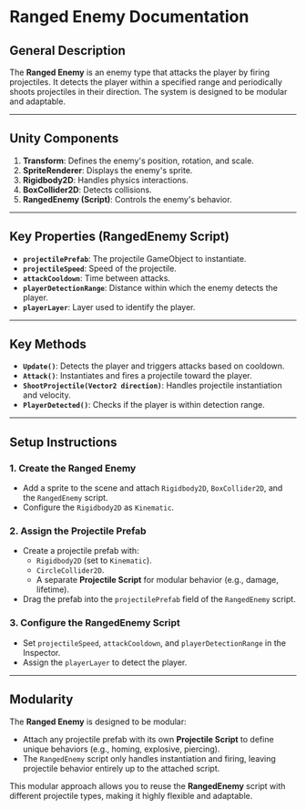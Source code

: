 # **Ranged Enemy Documentation**

## **General Description**
The **Ranged Enemy** is an enemy type that attacks the player by firing projectiles. It detects the player within a specified range and periodically shoots projectiles in their direction. The system is designed to be modular and adaptable.

---

## **Unity Components**
1. **Transform**: Defines the enemy's position, rotation, and scale.
2. **SpriteRenderer**: Displays the enemy's sprite.
3. **Rigidbody2D**: Handles physics interactions.
4. **BoxCollider2D**: Detects collisions.
5. **RangedEnemy (Script)**: Controls the enemy's behavior.

---

## **Key Properties (RangedEnemy Script)**
- **`projectilePrefab`**: The projectile GameObject to instantiate.
- **`projectileSpeed`**: Speed of the projectile.
- **`attackCooldown`**: Time between attacks.
- **`playerDetectionRange`**: Distance within which the enemy detects the player.
- **`playerLayer`**: Layer used to identify the player.

---

## **Key Methods**
- **`Update()`**: Detects the player and triggers attacks based on cooldown.
- **`Attack()`**: Instantiates and fires a projectile toward the player.
- **`ShootProjectile(Vector2 direction)`**: Handles projectile instantiation and velocity.
- **`PlayerDetected()`**: Checks if the player is within detection range.

---

## **Setup Instructions**
### 1. **Create the Ranged Enemy**
   - Add a sprite to the scene and attach `Rigidbody2D`, `BoxCollider2D`, and the `RangedEnemy` script.
   - Configure the `Rigidbody2D` as `Kinematic`.

### 2. **Assign the Projectile Prefab**
   - Create a projectile prefab with:
     - `Rigidbody2D` (set to `Kinematic`).
     - `CircleCollider2D`.
     - A separate **Projectile Script** for modular behavior (e.g., damage, lifetime).
   - Drag the prefab into the `projectilePrefab` field of the `RangedEnemy` script.

### 3. **Configure the RangedEnemy Script**
   - Set `projectileSpeed`, `attackCooldown`, and `playerDetectionRange` in the Inspector.
   - Assign the `playerLayer` to detect the player.

---

## **Modularity**
The **Ranged Enemy** is designed to be modular:
- Attach any projectile prefab with its own **Projectile Script** to define unique behaviors (e.g., homing, explosive, piercing).
- The `RangedEnemy` script only handles instantiation and firing, leaving projectile behavior entirely up to the attached script.

This modular approach allows you to reuse the **RangedEnemy** script with different projectile types, making it highly flexible and adaptable.
